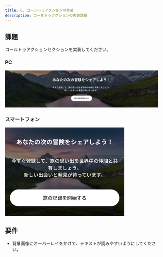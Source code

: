 ```yaml
---
title: 6. コールトゥアクションの実装
description: コールトゥアクションの実装課題
---
```


## 課題

コールトゥアクションセクションを実装してください。

### PC

![alt text](../img/コールアクション.png)

### スマートフォン

![alt text](../img/コールアクション（SP）.png)

## 要件

- 背景画像にオーバーレイをかけて、テキストが読みやすいようにしてください。

